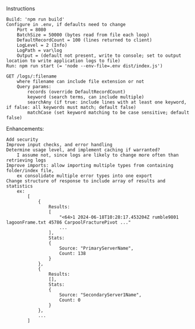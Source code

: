 Instructions

	Build: 'npm run build'
	Configure in .env, if defaults need to change
		Port = 8080
		BatchSize = 50000 (bytes read from file each loop)
		DefaultRecordCount = 100 (lines returned to client)
		LogLevel = 2 (Info)
		LogPath = var\log
		Output = (default not present, write to console; set to output location to write application logs to file)
	Run: npm run start (= 'node --env-file=.env dist/index.js')
	
    GET /logs/:filename
        where filename can include file extension or not
        Query params:
            records (override DefaultRecordCount)
            keyword (search terms, can include multiple)
            searchAny (if true: include lines with at least one keyword, if false: all keywords must match; default false)
            matchCase (set keyword matching to be case sensitive; default false)

Enhancements:

	Add security
	Improve input checks, and error handling
	Determine usage level, and implement caching if warranted?
 		I assume not, since logs are likely to change more often than retrieving logs
	Improve imports: allow importing multiple types from containing folder/index file,
 		ex consolidate multiple error types into one export
	Change structure of response to include array of results and statistics
		ex:
			[
				{
					Results:
					[
						"<64>1 2024-06-18T10:28:17.453204Z rumble9801 lagoonFrame.txt 45786 CarpoolFracturePivot ..."
						...
					],
					Stats:
					{
						Source: "PrimaryServerName",
						Count: 138
					}
				},
				{
					Results:
					[],
					Stats:
					{
						Source: "SecondaryServer1Name",
						Count: 0
					}
				},
				...
			]
